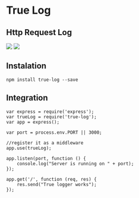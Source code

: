 # True Log  
## Http Request Log
<img src="https://badge.fury.io/js/true-log.svg"/>
<img src="https://travis-ci.org/Mujib517/true-logger.svg?branch=master"/>
 
## Instalation
    npm install true-log --save

## Integration
    var express = require('express');
    var trueLog = require('true-log');
    var app = express();

    var port = process.env.PORT || 3000;

    //register it as a middleware
    app.use(trueLog);

    app.listen(port, function () {
        console.log("Server is running on " + port);
    });

    app.get('/', function (req, res) {
        res.send("True logger works");
    });
